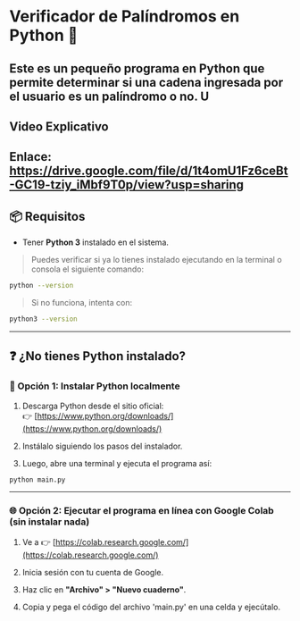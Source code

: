 # Verificador de Palíndromos en Python 🔁

Este es un pequeño programa en Python que permite determinar si una cadena ingresada por el usuario es un **palíndromo** o no. U
---
## Video Explicativo

Enlace: https://drive.google.com/file/d/1t4omU1Fz6ceBt-GC19-tziy_iMbf9T0p/view?usp=sharing
---

## 📦 Requisitos

- Tener **Python 3** instalado en el sistema.

> Puedes verificar si ya lo tienes instalado ejecutando en la terminal o consola el siguiente comando:

```bash
python --version
```

> Si no funciona, intenta con:

```bash
python3 --version
```

---

## ❓ ¿No tienes Python instalado?

### 🔧 Opción 1: Instalar Python localmente

1. Descarga Python desde el sitio oficial:  
   👉 [https://www.python.org/downloads/](https://www.python.org/downloads/)

2. Instálalo siguiendo los pasos del instalador.

3. Luego, abre una terminal y ejecuta el programa así:

```bash
python main.py
```

---

### 🌐 Opción 2: Ejecutar el programa en línea con Google Colab (sin instalar nada)

1. Ve a 👉 [https://colab.research.google.com/](https://colab.research.google.com/)

2. Inicia sesión con tu cuenta de Google.

3. Haz clic en **"Archivo" > "Nuevo cuaderno"**.

4. Copia y pega el código del archivo 'main.py' en una celda y ejecútalo.
